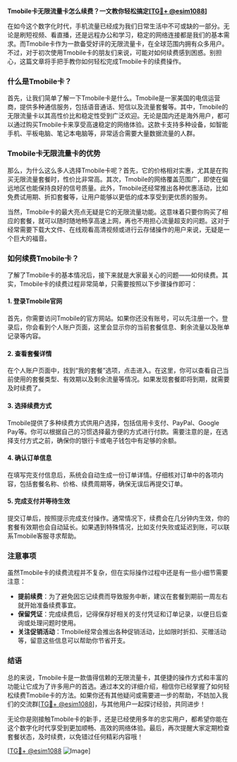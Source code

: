 **Tmobile卡无限流量卡怎么续费？一文教你轻松搞定[[TG💪+ @esim1088](https://t.me/s/esim1088)]**

在如今这个数字化时代，手机流量已经成为我们日常生活中不可或缺的一部分。无论是刷短视频、看直播，还是远程办公和学习，稳定的网络连接都是我们的基本需求。而Tmobile卡作为一款备受好评的无限流量卡，在全球范围内拥有众多用户。不过，对于初次使用Tmobile卡的朋友们来说，可能对如何续费感到困惑。别担心，这篇文章将手把手教你如何轻松完成Tmobile卡的续费操作。

### 什么是Tmobile卡？

首先，让我们简单了解一下Tmobile卡是什么。Tmobile是一家美国的电信运营商，提供多种通信服务，包括语音通话、短信以及流量套餐等。其中，Tmobile的无限流量卡以其高性价比和稳定性受到广泛欢迎。无论是国内还是海外用户，都可以通过购买Tmobile卡来享受高速稳定的网络体验。这款卡支持多种设备，如智能手机、平板电脑、笔记本电脑等，非常适合需要大量数据流量的人群。

### Tmobile卡无限流量卡的优势

那么，为什么这么多人选择Tmobile卡呢？首先，它的价格相对实惠，尤其是在购买无限流量套餐时，性价比非常高。其次，Tmobile的网络覆盖范围广，即使在偏远地区也能保持良好的信号质量。此外，Tmobile还经常推出各种优惠活动，比如免费试用期、折扣套餐等，让用户能够以更低的成本享受到更优质的服务。

当然，Tmobile卡的最大亮点无疑是它的无限流量功能。这意味着只要你购买了相应的套餐，就可以随时随地畅享高速上网，再也不用担心流量超支的问题。这对于经常需要下载大文件、在线观看高清视频或进行云存储操作的用户来说，无疑是一个巨大的福音。

### 如何续费Tmobile卡？

了解了Tmobile卡的基本情况后，接下来就是大家最关心的问题——如何续费。其实，Tmobile卡的续费过程非常简单，只需要按照以下步骤操作即可：

#### 1. 登录Tmobile官网

首先，你需要访问Tmobile的官方网站。如果你还没有账号，可以先注册一个。登录后，你会看到个人账户页面，这里会显示你的当前套餐信息、剩余流量以及账单记录等内容。

#### 2. 查看套餐详情

在个人账户页面中，找到“我的套餐”选项，点击进入。在这里，你可以查看自己当前使用的套餐类型、有效期以及剩余流量等情况。如果发现套餐即将到期，就需要及时续费了。

#### 3. 选择续费方式

Tmobile提供了多种续费方式供用户选择，包括信用卡支付、PayPal、Google Pay等。你可以根据自己的习惯选择最方便的方式进行付款。需要注意的是，在选择支付方式之前，确保你的银行卡或电子钱包中有足够的余额。

#### 4. 确认订单信息

在填写完支付信息后，系统会自动生成一份订单详情。仔细核对订单中的各项内容，包括套餐名称、价格、续费周期等，确保无误后再提交订单。

#### 5. 完成支付并等待生效

提交订单后，按照提示完成支付操作。通常情况下，续费会在几分钟内生效，你的套餐有效期也会自动延长。如果遇到特殊情况，比如支付失败或延迟到账，可以联系Tmobile客服寻求帮助。

### 注意事项

虽然Tmobile卡的续费流程并不复杂，但在实际操作过程中还是有一些小细节需要注意：

- **提前续费**：为了避免因忘记续费而导致服务中断，建议在套餐到期前一周左右就开始准备续费事宜。
- **保留凭证**：完成续费后，记得保存好相关的支付凭证和订单记录，以便日后查询或处理问题时使用。
- **关注促销活动**：Tmobile经常会推出各种促销活动，比如限时折扣、买赠活动等，留意这些信息可以帮助你节省开支。

### 结语

总的来说，Tmobile卡是一款值得信赖的无限流量卡，其便捷的操作方式和丰富的功能让它成为了许多用户的首选。通过本文的详细介绍，相信你已经掌握了如何轻松续费Tmobile卡的方法。如果你还有其他疑问或需要进一步的帮助，不妨加入我们的交流群[[TG💪+ @esim1088](https://t.me/s/esim1088)]，与其他用户一起探讨经验，共同进步！

无论你是刚接触Tmobile卡的新手，还是已经使用多年的忠实用户，都希望你能在这个数字化时代享受到更加顺畅、高效的网络体验。最后，再次提醒大家定期检查套餐状态，及时续费，以免错过任何精彩内容哦！

[[TG💪+ @esim1088](https://t.me/s/esim1088) ![Image](https://i.postimg.cc/4NQfJmqS/Snipaste-2025-05-13-00-14-12.png)]